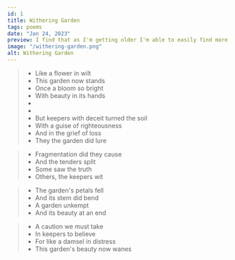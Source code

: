 ```yaml
---
id: 1
title: Withering Garden
tags: poems
date: "Jan 24, 2023"
preview: I find that as I'm getting older I'm able to easily find more things to write about.
image: "/withering-garden.png"
alt: Withering Garden
---
```


> - Like a flower in wilt
> - This garden now stands
> - Once a bloom so bright
> - With beauty in its hands
> -
> -
> - But keepers with deceit turned the soil
> - With a guise of righteousness
> - And in the grief of loss
> - They the garden did lure

> - Fragmentation did they cause
> - And the tenders split
> - Some saw the truth
> - Others, the keepers wit

> - The garden's petals fell
> - And its stem did bend
> - A garden unkempt
> - And its beauty at an end

> - A caution we must take
> - In keepers to believe
> - For like a damsel in distress
> - This garden's beauty now wanes
